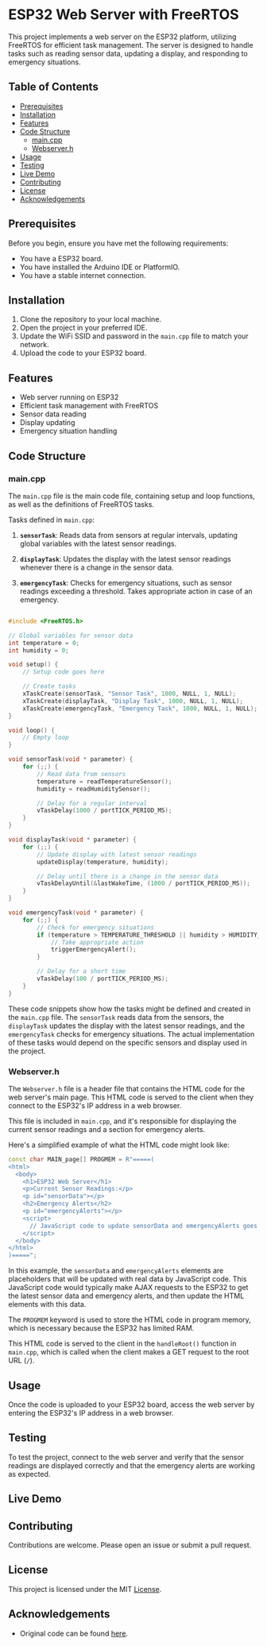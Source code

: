 # ESP32 Web Server with FreeRTOS

This project implements a web server on the ESP32 platform, utilizing FreeRTOS for efficient task management. The server is designed to handle tasks such as reading sensor data, updating a display, and responding to emergency situations.

## Table of Contents

- [Prerequisites](#prerequisites)
- [Installation](#installation)
- [Features](#features)
- [Code Structure](#code-structure)
    - [main.cpp](#maincpp)
    - [Webserver.h](#Webserverh)
- [Usage](#usage)
- [Testing](#testing)
- [Live Demo](#live-demo)
- [Contributing](#contributing)
- [License](#license)
- [Acknowledgements](#acknowledgements)

## Prerequisites

Before you begin, ensure you have met the following requirements:

- You have a ESP32 board.
- You have installed the Arduino IDE or PlatformIO.
- You have a stable internet connection.

## Installation

1. Clone the repository to your local machine.
2. Open the project in your preferred IDE.
3. Update the WiFi SSID and password in the `main.cpp` file to match your network.
4. Upload the code to your ESP32 board.

## Features

- Web server running on ESP32
- Efficient task management with FreeRTOS
- Sensor data reading
- Display updating
- Emergency situation handling

## Code Structure

### main.cpp

The `main.cpp` file is the main code file, containing setup and loop functions, as well as the definitions of FreeRTOS tasks.

Tasks defined in `main.cpp`:

1. **`sensorTask`**: Reads data from sensors at regular intervals, updating global variables with the latest sensor readings.

2. **`displayTask`**: Updates the display with the latest sensor readings whenever there is a change in the sensor data.

3. **`emergencyTask`**: Checks for emergency situations, such as sensor readings exceeding a threshold. Takes appropriate action in case of an emergency.

```cpp

#include <FreeRTOS.h>

// Global variables for sensor data
int temperature = 0;
int humidity = 0;

void setup() {
    // Setup code goes here

    // Create tasks
    xTaskCreate(sensorTask, "Sensor Task", 1000, NULL, 1, NULL);
    xTaskCreate(displayTask, "Display Task", 1000, NULL, 1, NULL);
    xTaskCreate(emergencyTask, "Emergency Task", 1000, NULL, 1, NULL);
}

void loop() {
    // Empty loop
}

void sensorTask(void * parameter) {
    for (;;) {
        // Read data from sensors
        temperature = readTemperatureSensor();
        humidity = readHumiditySensor();

        // Delay for a regular interval
        vTaskDelay(1000 / portTICK_PERIOD_MS);
    }
}

void displayTask(void * parameter) {
    for (;;) {
        // Update display with latest sensor readings
        updateDisplay(temperature, humidity);

        // Delay until there is a change in the sensor data
        vTaskDelayUntil(&lastWakeTime, (1000 / portTICK_PERIOD_MS));
    }
}

void emergencyTask(void * parameter) {
    for (;;) {
        // Check for emergency situations
        if (temperature > TEMPERATURE_THRESHOLD || humidity > HUMIDITY_THRESHOLD) {
            // Take appropriate action
            triggerEmergencyAlert();
        }

        // Delay for a short time
        vTaskDelay(100 / portTICK_PERIOD_MS);
    }
}
```

These code snippets show how the tasks might be defined and created in the `main.cpp` file. The `sensorTask` reads data from the sensors, the `displayTask` updates the display with the latest sensor readings, and the `emergencyTask` checks for emergency situations. The actual implementation of these tasks would depend on the specific sensors and display used in the project.

### Webserver.h

The `Webserver.h` file is a header file that contains the HTML code for the web server's main page. This HTML code is served to the client when they connect to the ESP32's IP address in a web browser.

This file is included in `main.cpp`, and it's responsible for displaying the current sensor readings and a section for emergency alerts.

Here's a simplified example of what the HTML code might look like:

```cpp
const char MAIN_page[] PROGMEM = R"=====(
<html>
  <body>
    <h1>ESP32 Web Server</h1>
    <p>Current Sensor Readings:</p>
    <p id="sensorData"></p>
    <h2>Emergency Alerts</h2>
    <p id="emergencyAlerts"></p>
    <script>
      // JavaScript code to update sensorData and emergencyAlerts goes here
    </script>
  </body>
</html>
)=====";
```

In this example, the `sensorData` and `emergencyAlerts` elements are placeholders that will be updated with real data by JavaScript code. This JavaScript code would typically make AJAX requests to the ESP32 to get the latest sensor data and emergency alerts, and then update the HTML elements with this data.

The `PROGMEM` keyword is used to store the HTML code in program memory, which is necessary because the ESP32 has limited RAM.

This HTML code is served to the client in the `handleRoot()` function in `main.cpp`, which is called when the client makes a GET request to the root URL (`/`).

## Usage

Once the code is uploaded to your ESP32 board, access the web server by entering the ESP32's IP address in a web browser.

## Testing

To test the project, connect to the web server and verify that the sensor readings are displayed correctly and that the emergency alerts are working as expected.

## Live Demo


## Contributing

Contributions are welcome. Please open an issue or submit a pull request.

## License

This project is licensed under the MIT [License](LICENSE).

## Acknowledgements

- Original code can be found [here](https://github.com/KrisKasprzak/ESP32_WebPage).